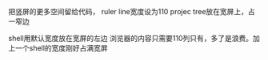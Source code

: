 把竖屏的更多空间留给代码， ruler line宽度设为110
projec tree放在宽屏上，占一窄边

shell用默认宽度放在宽屏的左边
浏览器的内容只需要110列只有，多了是浪费。加上一个shell的宽度刚好占满宽屏
